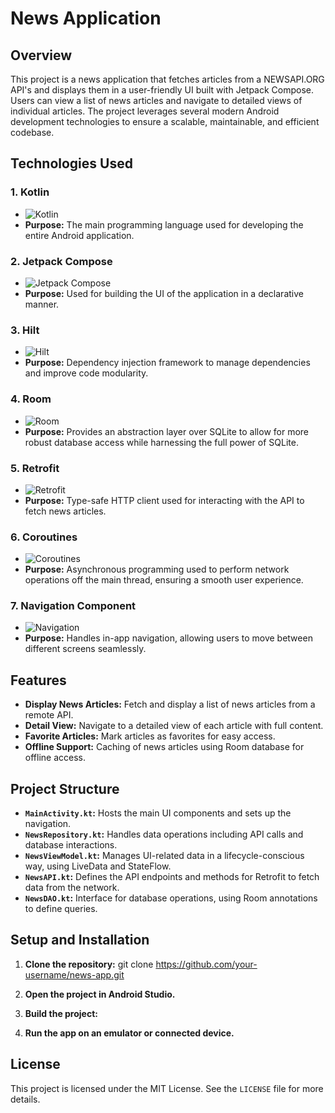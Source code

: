 # News Application

## Overview

This project is a news application that fetches articles from a NEWSAPI.ORG API's and displays them in a user-friendly UI built with Jetpack Compose. Users can view a list of news articles and navigate to detailed views of individual articles. The project leverages several modern Android development technologies to ensure a scalable, maintainable, and efficient codebase.

## Technologies Used

### 1. **Kotlin**
   - ![Kotlin](https://img.shields.io/badge/Kotlin-0095D5?logo=kotlin&logoColor=white&style=flat-square)
   - **Purpose:** The main programming language used for developing the entire Android application.

### 2. **Jetpack Compose**
   - ![Jetpack Compose](https://img.shields.io/badge/Jetpack%20Compose-4285F4?logo=android&logoColor=white&style=flat-square)
   - **Purpose:** Used for building the UI of the application in a declarative manner.

### 3. **Hilt**
   - ![Hilt](https://img.shields.io/badge/Hilt-D14836?logo=android&logoColor=white&style=flat-square)
   - **Purpose:** Dependency injection framework to manage dependencies and improve code modularity.

### 4. **Room**
   - ![Room](https://img.shields.io/badge/Room-0033A0?logo=android&logoColor=white&style=flat-square)
   - **Purpose:** Provides an abstraction layer over SQLite to allow for more robust database access while harnessing the full power of SQLite.

### 5. **Retrofit**
   - ![Retrofit](https://img.shields.io/badge/Retrofit-43B02A?logo=android&logoColor=white&style=flat-square)
   - **Purpose:** Type-safe HTTP client used for interacting with the API to fetch news articles.

### 6. **Coroutines**
   - ![Coroutines](https://img.shields.io/badge/Coroutines-007FFF?logo=android&logoColor=white&style=flat-square)
   - **Purpose:** Asynchronous programming used to perform network operations off the main thread, ensuring a smooth user experience.

### 7. **Navigation Component**
   - ![Navigation](https://img.shields.io/badge/Navigation-5A9?logo=android&logoColor=white&style=flat-square)
   - **Purpose:** Handles in-app navigation, allowing users to move between different screens seamlessly.

## Features

- **Display News Articles:** Fetch and display a list of news articles from a remote API.
- **Detail View:** Navigate to a detailed view of each article with full content.
- **Favorite Articles:** Mark articles as favorites for easy access.
- **Offline Support:** Caching of news articles using Room database for offline access.

## Project Structure

- **`MainActivity.kt`:** Hosts the main UI components and sets up the navigation.
- **`NewsRepository.kt`:** Handles data operations including API calls and database interactions.
- **`NewsViewModel.kt`:** Manages UI-related data in a lifecycle-conscious way, using LiveData and StateFlow.
- **`NewsAPI.kt`:** Defines the API endpoints and methods for Retrofit to fetch data from the network.
- **`NewsDAO.kt`:** Interface for database operations, using Room annotations to define queries.

## Setup and Installation

1. **Clone the repository:**
   git clone https://github.com/your-username/news-app.git
   
2. **Open the project in Android Studio.**
3. **Build the project:**
4. **Run the app on an emulator or connected device.**

## License

This project is licensed under the MIT License. See the `LICENSE` file for more details.


